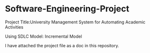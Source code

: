 # Software-Engineering-Project

Project Title:University Management System for Automating Academic Activities

Using SDLC Model: Incremental Model

I have attached the project file as a doc in this repository.
